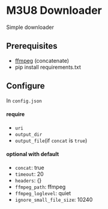 # M3U8 Downloader

Simple downloader

## Prerequisites

* [ffmpeg](https://www.ffmpeg.org/) (concatenate)
* pip install requirements.txt

## Configure

In `config.json`

#### require

* `uri`
* `output_dir`
* `output_file`(if `concat` is `true`)

#### optional with default

* `concat`: true
* `timeout`: 20
* `headers`: {}
* `ffmpeg_path`: ffmpeg
* `ffmpeg_loglevel`: quiet
* `ignore_small_file_size`: 10240